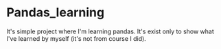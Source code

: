 # Pandas_learning
It's simple project where I'm learning pandas. It's exist only to show what I've learned by myself (it's not from course I did).
